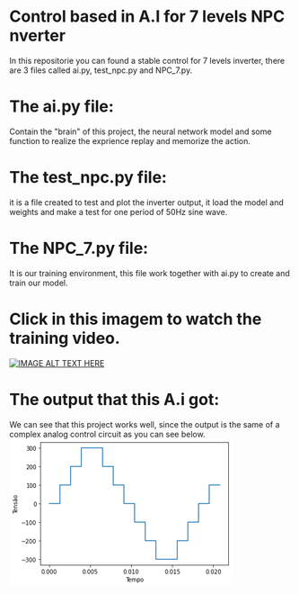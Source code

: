 # Control based in A.I for 7 levels NPC nverter
In this repositorie you can found a stable control for 7 levels inverter, there are 3 files called ai.py, test_npc.py and NPC_7.py.
# The ai.py file:
Contain the "brain" of this project, the neural network model and some function to realize the exprience replay and memorize the action.
# The test_npc.py file:
it is a file created to test and plot the inverter output, it load the model and weights and make a test for one period of 50Hz sine wave.
# The NPC_7.py file:
It is our training environment, this file work together with ai.py to create and train our model.
# Click in this imagem to watch the training video.
[![IMAGE ALT TEXT HERE](https://img.youtube.com/vi/7UqTWPhouaw/0.jpg)](https://www.youtube.com/watch?v=7UqTWPhouaw)
# The output that this A.i got:
We can see that this project works well, since the output is the same of a complex analog control circuit as you can see below.
![Image of Yaktocat](https://github.com/fabsnimitti/Control_based_in_A.I_for_7_levels_NPC_inverter/blob/master/Output/output.png)


